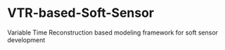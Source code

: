 # VTR-based-Soft-Sensor
Variable Time Reconstruction based modeling framework for soft sensor development
